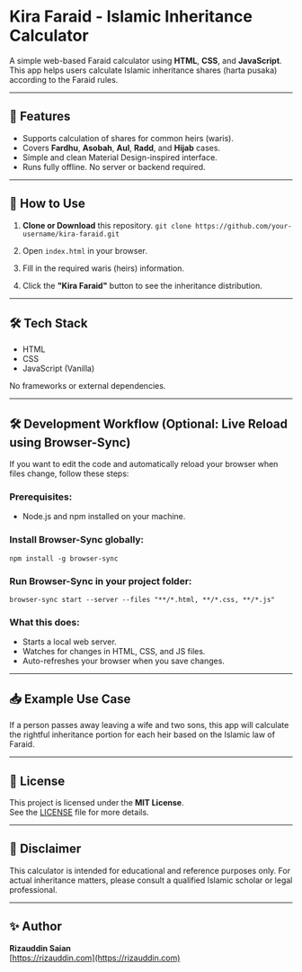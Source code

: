 # Kira Faraid - Islamic Inheritance Calculator

A simple web-based Faraid calculator using **HTML**, **CSS**, and **JavaScript**. This app helps users calculate Islamic inheritance shares (harta pusaka) according to the Faraid rules.

---

## 🎯 Features

- Supports calculation of shares for common heirs (waris).
- Covers **Fardhu**, **Asobah**, **Aul**, **Radd**, and **Hijab** cases.
- Simple and clean Material Design-inspired interface.
- Runs fully offline. No server or backend required.

---

## 📌 How to Use

1. **Clone or Download** this repository.
   ```git clone https://github.com/your-username/kira-faraid.git```

2. Open `index.html` in your browser.

3. Fill in the required waris (heirs) information.

4. Click the **"Kira Faraid"** button to see the inheritance distribution.

---

## 🛠️ Tech Stack

- HTML
- CSS
- JavaScript (Vanilla)

No frameworks or external dependencies.

---

## 🛠️ Development Workflow (Optional: Live Reload using Browser-Sync)

If you want to edit the code and automatically reload your browser when files change, follow these steps:

### Prerequisites:
- Node.js and npm installed on your machine.

### Install Browser-Sync globally:
```npm install -g browser-sync```

### Run Browser-Sync in your project folder:
```browser-sync start --server --files "**/*.html, **/*.css, **/*.js"```

### What this does:
- Starts a local web server.
- Watches for changes in HTML, CSS, and JS files.
- Auto-refreshes your browser when you save changes.

---

## 📥 Example Use Case

If a person passes away leaving a wife and two sons, this app will calculate the rightful inheritance portion for each heir based on the Islamic law of Faraid.

---

## 📃 License

This project is licensed under the **MIT License**.  
See the [LICENSE](./LICENSE) file for more details.

---

## 🙏 Disclaimer

This calculator is intended for educational and reference purposes only. For actual inheritance matters, please consult a qualified Islamic scholar or legal professional.

---

## ✨ Author

**Rizauddin Saian**  
[https://rizauddin.com](https://rizauddin.com)


